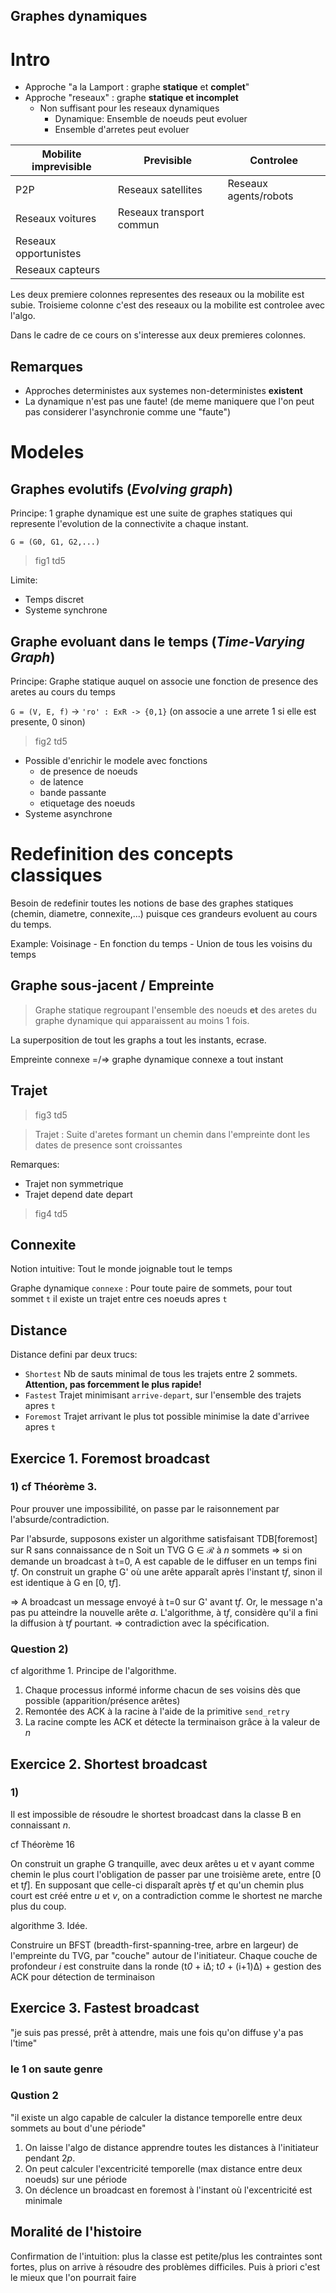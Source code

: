 Graphes dynamiques
---

# Intro

- Approche "a la Lamport : graphe **statique** et **complet**"
- Approche "reseaux" : graphe **statique et incomplet**
    - Non suffisant pour les reseaux dynamiques
        - Dynamique: Ensemble de noeuds peut evoluer
        - Ensemble d'arretes peut evoluer

| Mobilite imprevisible | Previsible | Controlee |
|-|-|-|
| P2P | Reseaux satellites | Reseaux agents/robots |
| Reseaux voitures | Reseaux transport commun |
| Reseaux opportunistes |  |
| Reseaux capteurs |  |

Les deux premiere colonnes representes des reseaux ou la mobilite est subie.
Troisieme colonne c'est des reseaux ou la mobilite est controlee avec l'algo.

Dans le cadre de ce cours on s'interesse aux deux premieres colonnes.

## Remarques

- Approches deterministes aux systemes non-deterministes **existent**
- La dynamique n'est pas une faute! (de meme maniquere que l'on peut pas considerer l'asynchronie comme une "faute")

# Modeles

## Graphes evolutifs (*Evolving graph*)

Principe: 1 graphe dynamique est une suite de graphes statiques qui represente l'evolution de la connectivite a chaque instant.

`G = (G0, G1, G2,...)`

> fig1 td5

Limite:
- Temps discret
- Systeme synchrone

## Graphe evoluant dans le temps (*Time-Varying Graph*)

Principe: Graphe statique auquel on associe une fonction de presence des aretes au cours du temps

`G = (V, E, f)` -> `'ro' : ExR -> {0,1}` (on associe a une arrete 1 si elle est presente, 0 sinon)

> fig2 td5

- Possible d'enrichir le modele avec fonctions
    - de presence de noeuds
    - de latence
    - bande passante
    - etiquetage des noeuds
- Systeme asynchrone

# Redefinition des concepts classiques

Besoin de redefinir toutes les notions de base des graphes statiques (chemin, diametre, connexite,...) puisque ces grandeurs evoluent au cours du temps.

Example:
Voisinage
    - En fonction du temps
    - Union de tous les voisins du temps

## Graphe sous-jacent / Empreinte

> Graphe statique regroupant l'ensemble des noeuds **et** des aretes du graphe dynamique qui apparaissent au moins 1 fois.

La superposition de tout les graphs a tout les instants, ecrase.

Empreinte connexe =/=> graphe dynamique connexe a tout instant

## Trajet

> fig3 td5

> Trajet : Suite d'aretes formant un chemin dans l'empreinte dont les dates de presence sont croissantes

Remarques:

- Trajet non symmetrique
- Trajet depend date depart

> fig4 td5

## Connexite

Notion intuitive: Tout le monde joignable tout le temps

Graphe dynamique `connexe` : Pour toute paire de sommets, pour tout sommet `t` il existe un trajet entre ces noeuds apres `t`

## Distance

Distance defini par deux trucs:

- `Shortest` Nb de sauts minimal de tous les trajets entre 2 sommets. **Attention, pas forcemment le plus rapide!**
- `Fastest` Trajet minimisant `arrive-depart`, sur l'ensemble des trajets apres `t`
- `Foremost` Trajet arrivant le plus tot possible minimise la date d'arrivee apres `t`

## Exercice 1. Foremost broadcast
### 1) cf Théorème 3.
Pour prouver une impossibilité, on passe par le raisonnement par l'absurde/contradiction.

Par l'absurde, supposons exister un algorithme satisfaisant TDB[foremost] sur R sans connaissance de n
Soit un TVG G ∈ ℛ à *n* sommets => si on demande un broadcast à t=0, A est capable
de le diffuser en un temps fini t*f*. On construit un graphe G' où une arête apparaît
après l'instant t*f*, sinon il est identique à G en [0, t*f*].

=> A broadcast un message envoyé à t=0 sur G' avant t*f*. Or, le message n'a pas
pu atteindre la nouvelle arête *a*. L'algorithme, à t*f*, considère qu'il a fini
la diffusion à t*f* pourtant.
=> contradiction avec la spécification.

### Question 2)
cf algorithme 1.
Principe de l'algorithme.

1. Chaque processus informé informe chacun de ses voisins dès que possible (apparition/présence arêtes)
2. Remontée des ACK à la racine à l'aide de la primitive `send_retry`
3. La racine compte les ACK et détecte la terminaison grâce à la valeur de *n*

## Exercice 2. Shortest broadcast

### 1)
Il est impossible de résoudre le shortest broadcast dans la classe B en
connaissant *n*.

cf Théorème 16

On construit un graphe G tranquille, avec deux arêtes u et v ayant comme chemin le plus court l'obligation de passer par une troisième arete, entre [0 et t*f*]. En supposant que celle-ci disparaît après t*f* et qu'un chemin plus court est créé entre *u* et *v*, on a contradiction comme le shortest ne marche plus du coup.

algorithme 3. Idée.

Construire un BFST (breadth-first-spanning-tree, arbre en largeur) de
l'empreinte du TVG, par "couche" autour de l'initiateur. Chaque couche de
profondeur *i* est construite dans la ronde (t*0* + iΔ; t*0* + (i+1)Δ) + gestion
des ACK pour détection de terminaison

## Exercice 3. Fastest broadcast
"je suis pas pressé, prêt à attendre, mais une fois qu'on diffuse y'a pas l'time"

### le 1 on saute genre

### Qustion 2
"il existe un algo capable de calculer la distance temporelle entre deux sommets
au bout d'une période"

1. On laisse l'algo de distance apprendre toutes les distances à l'initiateur pendant 2*p*.
2. On peut calculer l'excentricité temporelle (max distance entre deux noeuds) sur une période
3. On déclence un broadcast en foremost à l'instant où l'excentricité est minimale


## Moralité de l'histoire
Confirmation de l'intuition: plus la classe est petite/plus les contraintes sont fortes, plus on arrive à résoudre des problèmes difficiles. Puis à priori c'est le mieux que l'on pourrait faire
